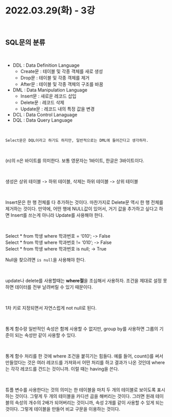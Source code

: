 # 2022.03.29(화) - 3강

<br>

## SQL문의 분류

<br>

- DDL : Data Definition Language
  - Create문 : 테이블 및 각종 객체를 새로 생성
  - Drop문 : 테이블 및 각종 객체를 제거
  - After문 : 테이블 및 각종 객체의 구조를 바꿈
- DML : Data Manipulation Language
  - Insert문 : 새로운 레코드 삽입
  - Delete문 : 레코드 삭제
  - Update문 : 레코드 내의 특정 값을 변경
- DCL : Data Control Lanaguage
- DQL : Data Query Language

<br>

    Select문은 DQL이라고 하기도 하지만, 일반적으로는 DML에 들어간다고 생각하자.

<br>

(n)의 n은 바이트를 의미한다. 보통 영문자는 1바이트, 한글은 3바이트이다.

<br>

생성은 상위 테이블 -> 하위 테이블, 삭제는 하위 테이블 -> 상위 테이블

<br>

Insert문은 한 행 전체를 다 추가하는 것이다. 마찬가지로 Delete문 역시 한 행 전체를 제거하는 것이다. 만약에, 어떤 행에 NULL값이 있어서, 거기 값을 추가하고 싶다고 하면 Insert를 쓰는게 아니라 Update를 사용해야 한다.

<br>


Select * from 학생 where 학과번호 = ‘010‘; -> False <br>
Select * from 학생 where 학과번호 != ‘010‘; -> False <br>
Select * from 학생 where 학과번호 is null;  -> True <br>

Null을 찾으려면 `is null`을 사용해야 한다.

<br>

update나 delete를 사용할때는 **where절**을 조심해서 사용하자. 조건을 제대로 설정 못하면 데이터를 전부 날려버릴 수 있기 때문이다.

<br>

1차 키로 지정되면서 자연스럽게 not null로 된다.

<br>

통계 함수랑 일반적인 속성은 함께 사용할 수 없지만, group by를 사용하면 그룹의 기준이 되는 속성만 같이 사용할 수 있다.

<br>

통계 함수 처리를 한 것에 where 조건을 붙히기는 힘들다. 예를 들어, count()를 써서 만들었다는 것은 여러 레코드를 가져와서 어떤 처리를 하고 결과가 나온 것인데 where는 각각 레코드를 건드는 것이니까. 이럴 때는 having을 쓴다.

<br>

튜플 변수를 사용한다는 것의 의미는 한 테이블을 마치 두 개의 테이블로 보이도록 표시하는 것이다. 그렇게 두 개의 테이블을 카디션 곱을 해버리는 것이다. 그러면 원래 테이블의 속성의 개수의 2배가 되어버리는 것이니까, 속성 2개를 같이 사용할 수 있게 되는 것이다. 그렇게 테이블을 만들어 비교 구문을 이용하는 것이다.

<br>
